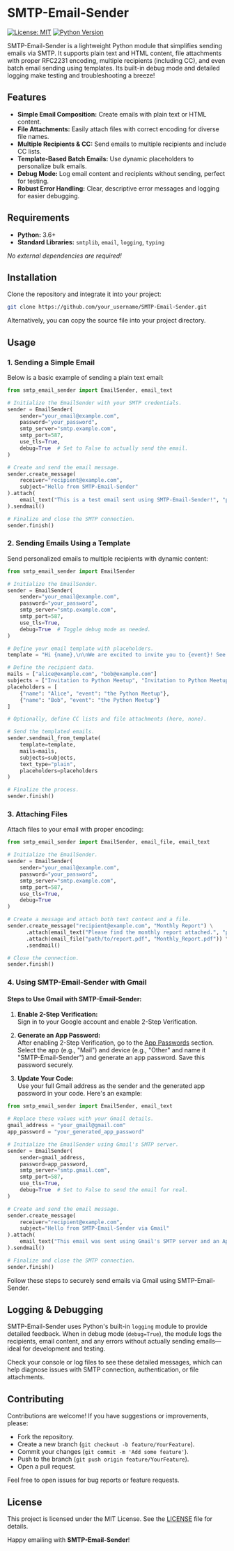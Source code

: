 # SMTP-Email-Sender

[![License: MIT](https://img.shields.io/badge/License-MIT-yellow.svg)](https://opensource.org/licenses/MIT)
[![Python Version](https://img.shields.io/badge/Python-3.6%2B-blue.svg)](https://www.python.org/downloads/)

SMTP-Email-Sender is a lightweight Python module that simplifies sending emails via SMTP. It supports plain text and HTML content, file attachments with proper RFC2231 encoding, multiple recipients (including CC), and even batch email sending using templates. Its built-in debug mode and detailed logging make testing and troubleshooting a breeze!

## Features

- **Simple Email Composition:** Create emails with plain text or HTML content.
- **File Attachments:** Easily attach files with correct encoding for diverse file names.
- **Multiple Recipients & CC:** Send emails to multiple recipients and include CC lists.
- **Template-Based Batch Emails:** Use dynamic placeholders to personalize bulk emails.
- **Debug Mode:** Log email content and recipients without sending, perfect for testing.
- **Robust Error Handling:** Clear, descriptive error messages and logging for easier debugging.

## Requirements

- **Python:** 3.6+
- **Standard Libraries:** `smtplib`, `email`, `logging`, `typing`

_No external dependencies are required!_

## Installation

Clone the repository and integrate it into your project:

```bash
git clone https://github.com/your_username/SMTP-Email-Sender.git
```

Alternatively, you can copy the source file into your project directory.

## Usage

### 1. Sending a Simple Email

Below is a basic example of sending a plain text email:

```python
from smtp_email_sender import EmailSender, email_text

# Initialize the EmailSender with your SMTP credentials.
sender = EmailSender(
    sender="your_email@example.com",
    password="your_password",
    smtp_server="smtp.example.com",
    smtp_port=587,
    use_tls=True,
    debug=True  # Set to False to actually send the email.
)

# Create and send the email message.
sender.create_message(
    receiver="recipient@example.com",
    subject="Hello from SMTP-Email-Sender"
).attach(
    email_text("This is a test email sent using SMTP-Email-Sender!", "plain")
).sendmail()

# Finalize and close the SMTP connection.
sender.finish()
```

### 2. Sending Emails Using a Template

Send personalized emails to multiple recipients with dynamic content:

```python
from smtp_email_sender import EmailSender

# Initialize the EmailSender.
sender = EmailSender(
    sender="your_email@example.com",
    password="your_password",
    smtp_server="smtp.example.com",
    smtp_port=587,
    use_tls=True,
    debug=True  # Toggle debug mode as needed.
)

# Define your email template with placeholders.
template = "Hi {name},\n\nWe are excited to invite you to {event}! See you there."

# Define the recipient data.
mails = ["alice@example.com", "bob@example.com"]
subjects = ["Invitation to Python Meetup", "Invitation to Python Meetup"]
placeholders = [
    {"name": "Alice", "event": "the Python Meetup"},
    {"name": "Bob", "event": "the Python Meetup"}
]

# Optionally, define CC lists and file attachments (here, none).

# Send the templated emails.
sender.sendmail_from_template(
    template=template,
    mails=mails,
    subjects=subjects,
    text_type="plain",
    placeholders=placeholders
)

# Finalize the process.
sender.finish()
```

### 3. Attaching Files

Attach files to your email with proper encoding:

```python
from smtp_email_sender import EmailSender, email_file, email_text

# Initialize the EmailSender.
sender = EmailSender(
    sender="your_email@example.com",
    password="your_password",
    smtp_server="smtp.example.com",
    smtp_port=587,
    use_tls=True,
    debug=True
)

# Create a message and attach both text content and a file.
sender.create_message("recipient@example.com", "Monthly Report") \
      .attach(email_text("Please find the monthly report attached.", "plain")) \
      .attach(email_file("path/to/report.pdf", "Monthly_Report.pdf")) \
      .sendmail()

# Close the connection.
sender.finish()
```

### 4. Using SMTP-Email-Sender with Gmail

#### Steps to Use Gmail with SMTP-Email-Sender:

1. **Enable 2-Step Verification:**  
   Sign in to your Google account and enable 2-Step Verification.

2. **Generate an App Password:**  
   After enabling 2-Step Verification, go to the [App Passwords](https://myaccount.google.com/apppasswords) section. Select the app (e.g., "Mail") and device (e.g., "Other" and name it "SMTP-Email-Sender") and generate an app password. Save this password securely.

3. **Update Your Code:**  
   Use your full Gmail address as the sender and the generated app password in your code. Here's an example:

```python
from smtp_email_sender import EmailSender, email_text

# Replace these values with your Gmail details.
gmail_address = "your_gmail@gmail.com"
app_password = "your_generated_app_password"

# Initialize the EmailSender using Gmail's SMTP server.
sender = EmailSender(
    sender=gmail_address,
    password=app_password,
    smtp_server="smtp.gmail.com",
    smtp_port=587,
    use_tls=True,
    debug=True  # Set to False to send the email for real.
)

# Create and send the email message.
sender.create_message(
    receiver="recipient@example.com",
    subject="Hello from SMTP-Email-Sender via Gmail"
).attach(
    email_text("This email was sent using Gmail's SMTP server and an App Password.", "plain")
).sendmail()

# Finalize and close the SMTP connection.
sender.finish()
```

Follow these steps to securely send emails via Gmail using SMTP-Email-Sender.

## Logging & Debugging

SMTP-Email-Sender uses Python's built-in `logging` module to provide detailed feedback. When in debug mode (`debug=True`), the module logs the recipients, email content, and any errors without actually sending emails—ideal for development and testing.

Check your console or log files to see these detailed messages, which can help diagnose issues with SMTP connection, authentication, or file attachments.

## Contributing

Contributions are welcome! If you have suggestions or improvements, please:
- Fork the repository.
- Create a new branch (`git checkout -b feature/YourFeature`).
- Commit your changes (`git commit -m 'Add some feature'`).
- Push to the branch (`git push origin feature/YourFeature`).
- Open a pull request.

Feel free to open issues for bug reports or feature requests.

## License

This project is licensed under the MIT License. See the [LICENSE](LICENSE) file for details.

Happy emailing with **SMTP-Email-Sender**!
